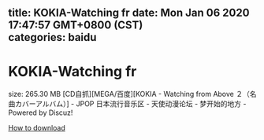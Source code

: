 
title: KOKIA-Watching fr
date: Mon Jan 06 2020 17:47:57 GMT+0800 (CST)    
categories: baidu
---

# KOKIA-Watching fr
size: 265.30 MB
 [CD自抓][MEGA/百度][KOKIA - Watching from Above ２（名曲カバーアルバム）] - JPOP 日本流行音乐区 - 天使动漫论坛 - 梦开始的地方 - Powered by Discuz!
 

[How to download](https://bpcam.bemobtrk.com/go/2ceec3aa-1ca2-46d6-b9ff-aaa5c184517c?jno=1607)